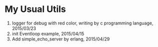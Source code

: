 # My Usual Utils

1. logger for debug with red color, writing by c programming language, 2015/03/23
2. init Eventloop example, 2015/04/15
3. Add simple_echo_server by erlang, 2015/04/29
